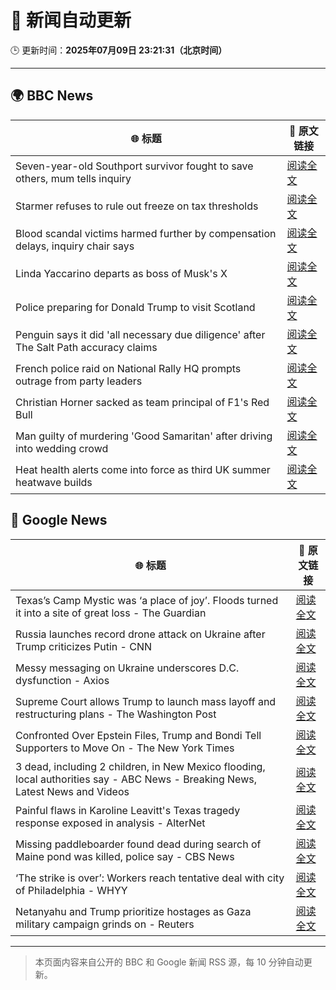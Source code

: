 # 🧠 新闻自动更新

🕒 更新时间：**2025年07月09日 23:21:31（北京时间）**

---

## 🌍 BBC News

| 🌐 标题 | 🔗 原文链接 |
|--------|-------------|
| Seven-year-old Southport survivor fought to save others, mum tells inquiry | [阅读全文](https://www.bbc.com/news/articles/ce83r3jjzjeo) |
| Starmer refuses to rule out freeze on tax thresholds | [阅读全文](https://www.bbc.com/news/articles/cvg1p1pwxn6o) |
| Blood scandal victims harmed further by compensation delays, inquiry chair says | [阅读全文](https://www.bbc.com/news/articles/cd78zgj0wwdo) |
| Linda Yaccarino departs as boss of Musk's X | [阅读全文](https://www.bbc.com/news/articles/cx2gy3j9xq6o) |
| Police preparing for Donald Trump to visit Scotland | [阅读全文](https://www.bbc.com/news/articles/cm20xvgmd8yo) |
| Penguin says it did 'all necessary due diligence' after The Salt Path accuracy claims | [阅读全文](https://www.bbc.com/news/articles/c89eqpk9pjvo) |
| French police raid on National Rally HQ prompts outrage from party leaders | [阅读全文](https://www.bbc.com/news/articles/ckg5kd04e1jo) |
| Christian Horner sacked as team principal of F1's Red Bull | [阅读全文](https://www.bbc.com/sport/formula1/articles/cn5k6y1xyl3o) |
| Man guilty of murdering 'Good Samaritan' after driving into wedding crowd | [阅读全文](https://www.bbc.com/news/articles/ckg3y89m70do) |
| Heat health alerts come into force as third UK summer heatwave builds | [阅读全文](https://www.bbc.com/weather/articles/c9w1xpz841no) |

## 📰 Google News

| 🌐 标题 | 🔗 原文链接 |
|--------|-------------|
| Texas’s Camp Mystic was ‘a place of joy’. Floods turned it into a site of great loss - The Guardian | [阅读全文](https://news.google.com/rss/articles/CBMigwFBVV95cUxPZ3JOVkVLME9xZTZ4VTk3dmdNbjVYTXp3bUxqclVFMEh6dGQwNlBLbnpsX3Q0SHVyY0ZHV0F4U3lueFdwektRRWlEdWdxR2tNZW5rUlJtQWVVZ1VyYW9TLUhYcHFWNVhCWmZFTnNya1djUWY4MHhqNERHTzRCWlh5eFpLaw?oc=5) |
| Russia launches record drone attack on Ukraine after Trump criticizes Putin - CNN | [阅读全文](https://news.google.com/rss/articles/CBMijwFBVV95cUxPMjF0bEtNOUxIRDVQZDlrNHZmTmNUeTJ6VGdVaHNxSHJnUkZXV25MbEJzenNjUXBhelF2RmFBa0tKTkRyRGFLdmZwVzB3MXIxQ2xoczBKWXJfSUhGN3dlVGJzUTdqQU5aZG11czVoMXpYU2dLQjhOcTJvdDl3U0xKSkVkWjhpX2JwOV9STC1kNNIBlAFBVV95cUxQcVFMaGJPNXpHY3BrTm53LWpNcGV6WlpkNEZfVXB1Y3dBcGIzR2lrYTJvZV8wdHBqc2FMSGNSSGZHYVVDVmo0SUhLTXdQU2RaTkVJd1cwdnhDTW9FQ0c1TXlsQjFDbnpqOHF5bGduU1pubHFkS0JmZmVrLTNxOHd0dVFPSmNDUy1xZHZDcnNSaTNqSEtG?oc=5) |
| Messy messaging on Ukraine underscores D.C. dysfunction - Axios | [阅读全文](https://news.google.com/rss/articles/CBMieEFVX3lxTFBJTmxQTFVsYldqaThKVU11Skk2Qlh4WWExRnVEeTFaUG9LdnBZUHkxdnl5R19SVmhBdUZHWDhySHJ0VHpQQlJnZWd1U08tRzFUX0NydTE4UFRkTkgwRzk3MXU1ZTVqa2JBY3NRMHAxcmxqUjhCVzVNQg?oc=5) |
| Supreme Court allows Trump to launch mass layoff and restructuring plans - The Washington Post | [阅读全文](https://news.google.com/rss/articles/CBMiogFBVV95cUxOcmNGU0VIX2xHZW5RQlBTWHVNMFVRYndaWW9vMzlFam5QVTZZOFk0c1BqV3hPbVRGOUJZczV1ZXpzN1AxMm92VTI0Y25WZi1oNlhQeEVabHloUXhvdUlUOUVHRHVxTUx4WERMaHRiazk3ZFNXLVp2YjJjRDYzMmhhZ2pHNURNdFZqZ2xlT3JpSVRSTVNsbmRkUThZYmljVnFXQWc?oc=5) |
| Confronted Over Epstein Files, Trump and Bondi Tell Supporters to Move On - The New York Times | [阅读全文](https://news.google.com/rss/articles/CBMic0FVX3lxTE1PLVpXZlF4NU5rU04taFhXdXkzV0ZlbFBHNzFWSlAwTkZkYVFXa21mXy1zR1JjM3VRdC1keUM3MnEyeTdiWURlUVBGamJYaGp1dFZsaXF2ZTF3Z0huTWJXb1hpWGdvaVpweXFtVnB2OHMyb0U?oc=5) |
| 3 dead, including 2 children, in New Mexico flooding, local authorities say - ABC News - Breaking News, Latest News and Videos | [阅读全文](https://news.google.com/rss/articles/CBMiiwFBVV95cUxNODVOaU1HWEN6YkkxX3hLSDNlTU9UZktsdUJOWDVyT245a3Y4Q21NUy1USUE5OHNMQjdtX0JvUDBfNE1EU2VfUnhRYlZ2SUtWOVhhcFdJZGhSazl3eU8xa2xSaHBxakxWek1vdVBTTnZwOThvS0trMWZyTkdzdldnUHVQX2ZZOFlGbHZJ0gGQAUFVX3lxTE1zV3B1TDE5RDNZSVMxMEptZTNEVkpyRGE1VmJJbFlKS0tVenVhRVBMRVhwNnJ2WjhEWHJhUWFlQlRST2IzS2Z4dk5XSHM3WVY4QXhmeS1weW1UWVlXcmJVS2ZaWXplWHJvT1hJZ1RmSmxmWlNDazZaamJKb3FnUHZKZUw5TmE4NlhRNWh1NEtyeA?oc=5) |
| Painful flaws in Karoline Leavitt's Texas tragedy response exposed in analysis - AlterNet | [阅读全文](https://news.google.com/rss/articles/CBMibEFVX3lxTE9OTUNyS2hMeEFHb1dFZHE0a043MHV1QlRZakxNR250dllSRnZUSW5iaW83UXpTNzJIQW9qSlhOUWgyODlZNF9PQk14d0tMZUpmZVNJSUxqT0RUdWJFeEdoQWFLOV8xaUFwLXNfYQ?oc=5) |
| Missing paddleboarder found dead during search of Maine pond was killed, police say - CBS News | [阅读全文](https://news.google.com/rss/articles/CBMiiAFBVV95cUxOUGV4MU1SQXpVNHlMZmZleTJncTlCUHdiYUhGbnNVazFRenlvbVVta1NWbW54WlBqdFBpbS1DTWgyZmlIeVQ0ai1qeU9qQ08tamRYRFphT3dka09mNTNpcXI1a05YNy1WNm9zeENMb0VNUXF2ZjFBSjJNcnZWcU02bTg3Y3VRTkg20gGOAUFVX3lxTE1XemVUWTFhbWJRaDhscWNsUmJ2LWI0c0NmaU5vQ1NsVkRlVkhKLUZNaFNqenpCYVpyR0NOaUQyeHNrWUUwYnROa3JQeFJLc0lLeDNqU1A5Q1JYbjE1NTNxVkVtazVvU2JZOEtSYkx4dWJYdnRwaVJjR05lczJ3WW5USzlYSjFKU3NjTEtLbnc?oc=5) |
| ‘The strike is over’: Workers reach tentative deal with city of Philadelphia - WHYY | [阅读全文](https://news.google.com/rss/articles/CBMif0FVX3lxTE51OW5JQTNXd1luTDQtSUJsMEZGdWhjWUFucjdSenlOSmh3ME9TYW02aUx2MjlXSy1wOXZOdVc5RXZaS1N5YldJT1NFeV9razFxbU1BeEQtR1BxcjBEdTdKXzB0QlhvME9MOTdOdVRYcDJ0eTBaaV9IM1MwTmYwY00?oc=5) |
| Netanyahu and Trump prioritize hostages as Gaza military campaign grinds on - Reuters | [阅读全文](https://news.google.com/rss/articles/CBMiuAFBVV95cUxQemsycmZ5VVNXdlNhOVAzTWh6bGtXR3N5dlktVlV3YkpQcWllYlZPMnpZT0hiVjI4QXdRcUFTRndEZlJrX3ZZUWlqLVRwTEpleXJNS3Y5SWFKNlhqTzBpN25nSnZDc3RKRXdwN3ZXbkdEVVBSQjFqX21EV3J0NmVnTUVGd3R3N2x1bVNndl9fNl9SdnhVMzVTcXk4VndNN1czTlF4R29ZazRPdXA5RVJuYmNKX0o5Y3Ew?oc=5) |

---
> 本页面内容来自公开的 BBC 和 Google 新闻 RSS 源，每 10 分钟自动更新。